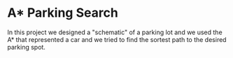 # A* Parking Search
In this project we designed a "schematic" of a parking lot and we used the A* that represented a car and we tried to find the sortest path to the desired parking spot.